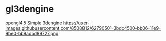# gl3dengine
opengl4.5 Simple 3dengine
https://user-images.githubusercontent.com/8508812/62790501-3bdc4500-bb06-11e9-9be0-bb9adbd89727.png
